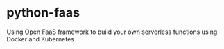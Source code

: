 # python-faas
Using Open FaaS framework to build your own serverless functions using Docker and Kubernetes
